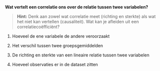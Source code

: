 **Wat vertelt een correlatie ons over de relatie tussen twee variabelen?**

> **Hint:** Denk aan zowel wat correlatie meet (richting en sterkte) als wat het niet kan vertellen (causaliteit). Wat kan je afleiden uit een correlatiecoëfficiënt?

1) Hoeveel de ene variabele de andere veroorzaakt

2) Het verschil tussen twee groepsgemiddelden

3) De richting en sterkte van een lineaire relatie tussen twee variabelen

4) Hoeveel observaties er in de dataset zitten